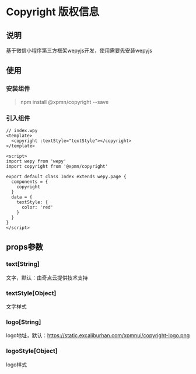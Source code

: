 # Copyright 版权信息

## 说明

基于微信小程序第三方框架wepyjs开发，使用需要先安装wepyjs

## 使用

### 安装组件

> npm install @xpmn/copyright --save

### 引入组件

```
// index.wpy
<template>
  <copyright :textStyle="textStyle"></copyright>
</template>

<script>
import wepy from 'wepy'
import copyright from '@xpmn/copyright'

export default class Index extends wepy.page {
  components = {
    copyright
  }
  data = {
    textStyle: {
      color: 'red'
    }
  }
}
</script>
```

## props参数

### text[String]

文字，默认：由奇点云提供技术支持

### textStyle[Object]

文字样式

### logo[String]

logo地址，默认：https://static.excaliburhan.com/xpmnui/copyright-logo.png

### logoStyle[Object]

logo样式
